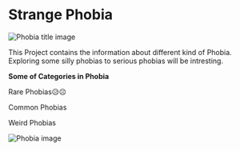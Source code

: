 # Strange Phobia
![Phobia title image](https://img.itch.zone/aW1nLzE1MjI4NzgucG5n/original/PVNDHX.png)

This Project contains the information about different kind of Phobia. Exploring some silly phobias to serious phobias will be intresting.

**Some of Categories in Phobia**

Rare Phobias😥☹️

Common Phobias

Weird Phobias

![Phobia image](https://encrypted-tbn0.gstatic.com/images?q=tbn:ANd9GcRhw7-ebRe-GuOUdl0mCmscchWp_1UvPCHeng&usqp=CAU)